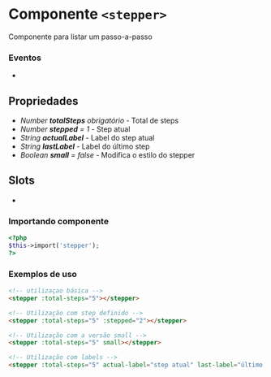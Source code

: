 # Componente `<stepper>`
Componente para listar um passo-a-passo

### Eventos
- 
  
## Propriedades
- *Number **totalSteps** obrigatório* - Total de steps
- *Number **stepped** = 1* - Step atual
- *String **actualLabel*** - Label do step atual
- *String **lastLabel*** - Label do último step
- *Boolean **small** = false* - Modifica o estilo do stepper

## Slots
- 

### Importando componente
```PHP
<?php 
$this->import('stepper');
?>
```
### Exemplos de uso
```HTML
<!-- utilizaçao básica -->
<stepper :total-steps="5"></stepper>

<!-- Utilização com step definido -->
<stepper :total-steps="5" :stepped="2"></stepper>

<!-- Utilização com a versão small -->
<stepper :total-steps="5" small></stepper>

<!-- Utilização com labels -->
<stepper :total-steps="5" actual-label="step atual" last-label="último step"></stepper>

```